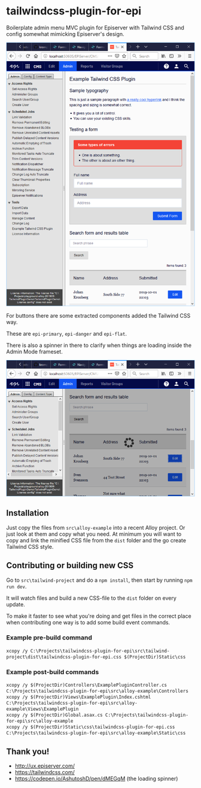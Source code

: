 # tailwindcss-plugin-for-epi
Boilerplate admin menu MVC plugin for Episerver with Tailwind CSS and config somewhat mimicking Episerver's design.

![Screenshot](https://raw.githubusercontent.com/krompaco/tailwindcss-plugin-for-epi/master/docs/screenshot.png)

For buttons there are some extracted components added the Tailwind CSS way.

These are `epi-primary`, `epi-danger` and `epi-flat`.

There is also a spinner in there to clarify when things are loading inside the Admin Mode frameset.

![Screenshot spinner](https://raw.githubusercontent.com/krompaco/tailwindcss-plugin-for-epi/master/docs/screenshot-spinner.png)

## Installation
Just copy the files from `src\alloy-example` into a recent Alloy project. Or just look at them and copy what you need. At minimum you will want to copy and link the minified CSS file from the `dist` folder and the go create Tailwind CSS style.

## Contributing or building new CSS
Go to `src\tailwind-project` and do a `npm install`, then start by running `npm run dev`.

It will watch files and build a new CSS-file to the `dist` folder on every update.

To make it faster to see what you're doing and get files in the correct place when contributing one way is to add some build event commands.

### Example pre-build command

    xcopy /y C:\Projects\tailwindcss-plugin-for-epi\src\tailwind-project\dist\tailwindcss-plugin-for-epi.css $(ProjectDir)Static\css

### Example post-build commands

    xcopy /y $(ProjectDir)Controllers\ExamplePluginController.cs  C:\Projects\tailwindcss-plugin-for-epi\src\alloy-example\Controllers
    xcopy /y $(ProjectDir)Views\ExamplePlugin\Index.cshtml  C:\Projects\tailwindcss-plugin-for-epi\src\alloy-example\Views\ExamplePlugin
    xcopy /y $(ProjectDir)Global.asax.cs C:\Projects\tailwindcss-plugin-for-epi\src\alloy-example
    xcopy /y $(ProjectDir)Static\css\tailwindcss-plugin-for-epi.css C:\Projects\tailwindcss-plugin-for-epi\src\alloy-example\Static\css

## Thank you!

* http://ux.episerver.com/
* https://tailwindcss.com/
* https://codepen.io/AshutoshD/pen/dMEGqM (the loading spinner)